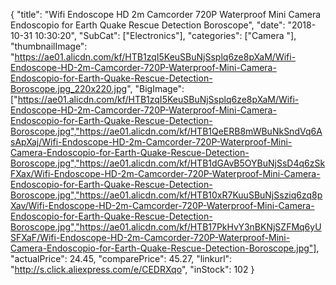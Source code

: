 {
	"title": "Wifi Endoscope HD 2m Camcorder 720P Waterproof Mini Camera Endoscopio for Earth Quake Rescue Detection Boroscope",
	"date": "2018-10-31 10:30:20",
	"SubCat": ["Electronics"],
	"categories": ["Camera "],
	"thumbnailImage": "https://ae01.alicdn.com/kf/HTB1zqI5KeuSBuNjSsplq6ze8pXaM/Wifi-Endoscope-HD-2m-Camcorder-720P-Waterproof-Mini-Camera-Endoscopio-for-Earth-Quake-Rescue-Detection-Boroscope.jpg_220x220.jpg",
	"BigImage": ["https://ae01.alicdn.com/kf/HTB1zqI5KeuSBuNjSsplq6ze8pXaM/Wifi-Endoscope-HD-2m-Camcorder-720P-Waterproof-Mini-Camera-Endoscopio-for-Earth-Quake-Rescue-Detection-Boroscope.jpg","https://ae01.alicdn.com/kf/HTB1QeERB8mWBuNkSndVq6AsApXaj/Wifi-Endoscope-HD-2m-Camcorder-720P-Waterproof-Mini-Camera-Endoscopio-for-Earth-Quake-Rescue-Detection-Boroscope.jpg","https://ae01.alicdn.com/kf/HTB1dGAvB5OYBuNjSsD4q6zSkFXax/Wifi-Endoscope-HD-2m-Camcorder-720P-Waterproof-Mini-Camera-Endoscopio-for-Earth-Quake-Rescue-Detection-Boroscope.jpg","https://ae01.alicdn.com/kf/HTB10xR7KuuSBuNjSsziq6zq8pXav/Wifi-Endoscope-HD-2m-Camcorder-720P-Waterproof-Mini-Camera-Endoscopio-for-Earth-Quake-Rescue-Detection-Boroscope.jpg","https://ae01.alicdn.com/kf/HTB17PkHvY3nBKNjSZFMq6yUSFXaF/Wifi-Endoscope-HD-2m-Camcorder-720P-Waterproof-Mini-Camera-Endoscopio-for-Earth-Quake-Rescue-Detection-Boroscope.jpg"],
	"actualPrice": 24.45,
	"comparePrice": 45.27,
	"linkurl": "http://s.click.aliexpress.com/e/CEDRXqo",
	"inStock": 102
}
